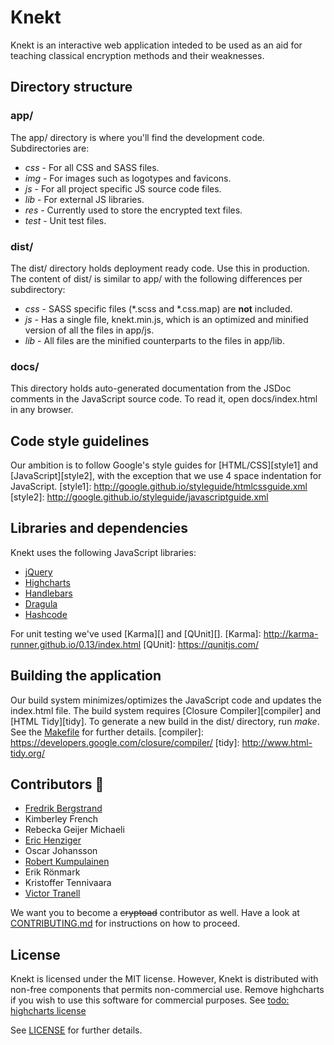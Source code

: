 # Knekt

Knekt is an interactive web application inteded to be used as an aid
for teaching classical encryption methods and their weaknesses.
## Directory structure

### app/
The app/ directory is where you'll find the development code.
Subdirectories are:
  * *css* - For all CSS and SASS files.
  * *img* - For images such as logotypes and favicons.
  * *js* - For all project specific JS source code files.
  * *lib* - For external JS libraries.
  * *res* - Currently used to store the encrypted text files.
  * *test* - Unit test files.
 
### dist/
The dist/ directory holds deployment ready code. Use this in production.
The content of dist/ is similar to app/ with the following differences
per subdirectory:
  * *css* - SASS specific files (*.scss and *.css.map) are __not__ included.
  * *js* - Has a single file, knekt.min.js, which is an optimized and minified version of all the files in app/js.
  * *lib* - All files are the minified counterparts to the files in app/lib.

### docs/
This directory holds auto-generated documentation from the JSDoc
comments in the JavaScript source code. To read it, open docs/index.html
in any browser.

## Code style guidelines
Our ambition is to follow Google's style guides for [HTML/CSS][style1]
and [JavaScript][style2], with the exception that we use 4 space
indentation for JavaScript.
[style1]: http://google.github.io/styleguide/htmlcssguide.xml
[style2]: http://google.github.io/styleguide/javascriptguide.xml

## Libraries and dependencies

Knekt uses the following JavaScript libraries:
  * [jQuery](https://jquery.com/)
  * [Highcharts](http://www.highcharts.com/)
  * [Handlebars](http://handlebarsjs.com/)
  * [Dragula](http://bevacqua.github.io/dragula/)
  * [Hashcode](https://github.com/stuartbannerman/hashcode)
  
For unit testing we've used [Karma][] and [QUnit][].
[Karma]: http://karma-runner.github.io/0.13/index.html
[QUnit]: https://qunitjs.com/

## Building the application
Our build system minimizes/optimizes the JavaScript code and updates the index.html file.
The build system requires [Closure Compiler][compiler] and [HTML Tidy][tidy].
To generate a new build in the dist/ directory, run *make*. See the
[Makefile](Makefile) for further details.
[compiler]: https://developers.google.com/closure/compiler/
[tidy]: http://www.html-tidy.org/

## Contributors :frog:
- [Fredrik Bergstrand](https://github.com/fredrikbergstrand)
- Kimberley French
- Rebecka Geijer Michaeli
- [Eric Henziger](https://github.com/henziger)
- Oscar Johansson
- [Robert Kumpulainen](https://github.com/robrnen)
- Erik Rönmark
- Kristoffer Tennivaara
- [Victor Tranell](https://github.com/victortranell)

We want you to become a ~~cryptoad~~ contributor as well. Have a look at
[CONTRIBUTING.md](CONTRIBUTING.md) for instructions on how to proceed.

## License
Knekt is licensed under the MIT license. However, Knekt is distributed
with non-free components that permits non-commercial use. Remove
highcharts if you wish to use this software for commercial purposes.
See [todo: highcharts license](:todo)

See [LICENSE](LICENSE.txt) for further details.
